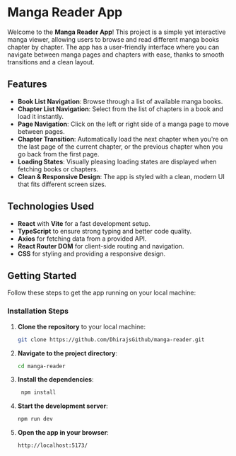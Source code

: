 # Manga Reader App

Welcome to the **Manga Reader App**! This project is a simple yet interactive manga viewer, allowing users to browse and read different manga books chapter by chapter. The app has a user-friendly interface where you can navigate between manga pages and chapters with ease, thanks to smooth transitions and a clean layout.

## Features

- **Book List Navigation**: Browse through a list of available manga books.
- **Chapter List Navigation**: Select from the list of chapters in a book and load it instantly.
- **Page Navigation**: Click on the left or right side of a manga page to move between pages.
- **Chapter Transition**: Automatically load the next chapter when you're on the last page of the current chapter, or the previous chapter when you go back from the first page.
- **Loading States**: Visually pleasing loading states are displayed when fetching books or chapters.
- **Clean & Responsive Design**: The app is styled with a clean, modern UI that fits different screen sizes.

## Technologies Used

- **React** with **Vite** for a fast development setup.
- **TypeScript** to ensure strong typing and better code quality.
- **Axios** for fetching data from a provided API.
- **React Router DOM** for client-side routing and navigation.
- **CSS** for styling and providing a responsive design.
  
## Getting Started

Follow these steps to get the app running on your local machine:



### Installation Steps

1. **Clone the repository** to your local machine:
   ```bash
   git clone https://github.com/DhirajsGithub/manga-reader.git
    ```
2. **Navigate to the project directory**: 
   ```bash
   cd manga-reader
   ```
3. **Install the dependencies**:
   ```bash
    npm install
    ```
4. **Start the development server**: 
   ```bash
   npm run dev
   ```
5. **Open the app in your browser**:
   ```bash
   http://localhost:5173/
   ```